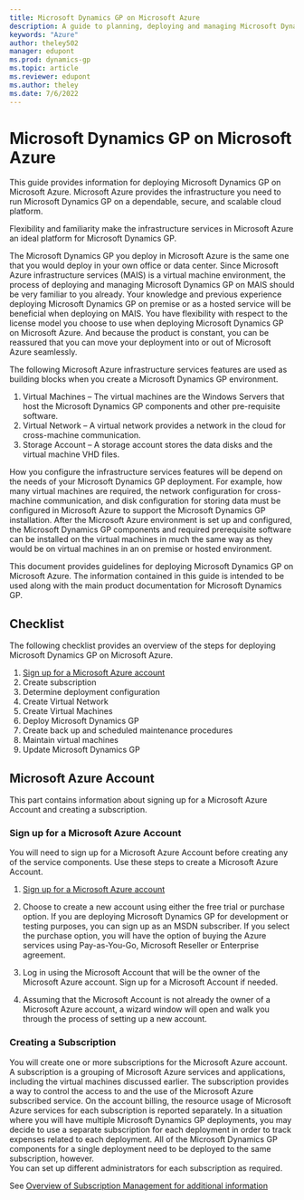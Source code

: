 ```yaml
---
title: Microsoft Dynamics GP on Microsoft Azure 
description: A guide to planning, deploying and managing Microsoft Dynamics GP on Microsoft Azure.  
keywords: "Azure"
author: theley502
manager: edupont
ms.prod: dynamics-gp
ms.topic: article
ms.reviewer: edupont
ms.author: theley
ms.date: 7/6/2022
---
```


# Microsoft Dynamics GP on Microsoft Azure 

This guide provides information for deploying Microsoft Dynamics GP on Microsoft Azure. Microsoft Azure provides the infrastructure you need to run 
Microsoft Dynamics GP on a dependable, secure, and scalable cloud platform.   
  
Flexibility and familiarity make the infrastructure services in Microsoft Azure an ideal platform for Microsoft Dynamics GP. 

The Microsoft Dynamics GP you deploy in Microsoft Azure is the same one that you would deploy in your own office or data center. Since Microsoft Azure 
infrastructure services (MAIS) is a virtual machine environment, the process of deploying and managing Microsoft Dynamics GP on MAIS should be very 
familiar to you already. Your knowledge and previous experience deploying Microsoft Dynamics GP on premise or as a hosted service will be beneficial 
when deploying on MAIS. You have flexibility with respect to the license model you choose to use when deploying Microsoft Dynamics GP on Microsoft Azure. 
And because the product is constant, you can be reassured that you can move your deployment into or out of Microsoft Azure seamlessly.  
  
The following Microsoft Azure infrastructure services features are used as building blocks when you create a Microsoft Dynamics GP environment.   
  
1.	Virtual Machines – The virtual machines are the Windows Servers that host the Microsoft Dynamics GP components and other pre-requisite software.  
2.	Virtual Network – A virtual network provides a network in the cloud for cross-machine communication.  
3.	Storage Account – A storage account stores the data disks and the virtual machine VHD files.  
    
How you configure the infrastructure services features will be depend on the needs of your Microsoft Dynamics GP deployment. 
For example, how many virtual machines are required, the network configuration for cross-machine communication, and disk configuration for storing data 
must be configured in Microsoft Azure to support the Microsoft Dynamics GP installation. After the Microsoft Azure environment is set up and configured, 
the Microsoft Dynamics GP components and required prerequisite software can be installed on the virtual machines in much the same way as they would be on 
virtual machines in an on premise or hosted environment.  

This document provides guidelines for deploying Microsoft Dynamics GP on Microsoft Azure.  The information contained in this guide is intended to be used 
along with the main product documentation for Microsoft Dynamics GP. 

## Checklist

 The following checklist provides an overview of the steps for deploying Microsoft Dynamics GP on Microsoft Azure.  
 
 1. [Sign up for a Microsoft Azure account](https://azure.microsoft.com/en-us/free/search/?OCID=AID2200277_SEM_ae067f8b5cdd14162ab71d3f9d0ecdcf:G:s&ef_id=ae067f8b5cdd14162ab71d3f9d0ecdcf:G:s&msclkid=ae067f8b5cdd14162ab71d3f9d0ecdcf)
 2. Create subscription 
 3. Determine deployment configuration
 4. Create Virtual Network
 5. Create Virtual Machines
 6. Deploy Microsoft Dynamics GP
 7. Create back up and scheduled maintenance procedures
 8. Maintain virtual machines
 9. Update Microsoft Dynamics GP
 
 ## Microsoft Azure Account
 
 This part contains information about signing up for a Microsoft Azure Account and creating a subscription.
 
 ### Sign up for a Microsoft Azure Account
 
 You will need to sign up for a Microsoft Azure Account before creating any of the service components. Use these steps to create a Microsoft Azure Account.  

1. [Sign up for a Microsoft Azure account](https://azure.microsoft.com/en-us/free/search/?OCID=AID2200277_SEM_ae067f8b5cdd14162ab71d3f9d0ecdcf:G:s&ef_id=ae067f8b5cdd14162ab71d3f9d0ecdcf:G:s&msclkid=ae067f8b5cdd14162ab71d3f9d0ecdcf)

2.	Choose to create a new account using either the free trial or purchase option. 
If you are deploying Microsoft Dynamics GP for development or testing purposes, you can sign up as an MSDN subscriber. 
If you select the purchase option, you will have the option of buying the Azure services using Pay-as-You-Go, Microsoft Reseller or Enterprise agreement.  

3.	Log in using the Microsoft Account that will be the owner of the Microsoft Azure account. Sign up for a Microsoft Account if needed.  
4.	Assuming that the Microsoft Account is not already the owner of a Microsoft Azure account, a wizard window will open and walk you through the 
process of setting up a new account.   

### Creating a Subscription

You will create one or more subscriptions for the Microsoft Azure account. A subscription is a grouping of Microsoft Azure services and applications, including 
the virtual machines discussed earlier. The subscription provides a way to control the access to and the use of the Microsoft Azure subscribed service. 
On the account billing, the resource usage of Microsoft Azure services for each subscription is reported separately. In a situation where you will 
have multiple Microsoft Dynamics GP deployments, you may decide to use a separate subscription for each deployment in order to track expenses 
related to each deployment. All of the Microsoft Dynamics GP components for a single deployment need to be deployed to the same subscription, however.  
You can set up different administrators for each subscription as required. 

See [Overview of Subscription Management for additional information](https://docs.microsoft.com/en-us/azure/cloud-adoption-framework/ready/azure-best-practices/initial-subscriptions)



 
 


